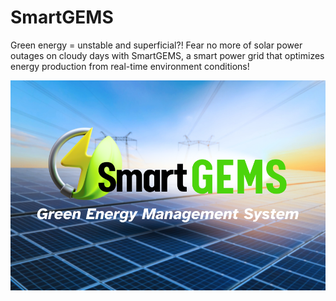 # SmartGEMS
Green energy = unstable and superficial?! Fear no more of solar power outages on cloudy days with SmartGEMS, a smart power grid that optimizes energy production from real-time environment conditions!

![Cover](Cover.png)
